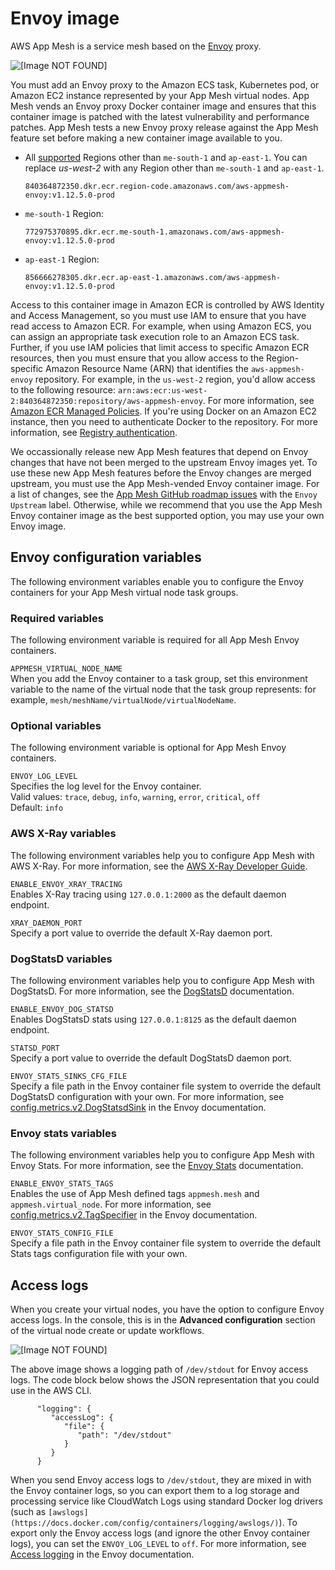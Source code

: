 # Envoy image<a name="envoy"></a>

AWS App Mesh is a service mesh based on the [Envoy](https://www.envoyproxy.io/) proxy\.

![\[Image NOT FOUND\]](http://docs.aws.amazon.com/app-mesh/latest/userguide/images/proxy.png)

You must add an Envoy proxy to the Amazon ECS task, Kubernetes pod, or Amazon EC2 instance represented by your App Mesh virtual nodes\. App Mesh vends an Envoy proxy Docker container image and ensures that this container image is patched with the latest vulnerability and performance patches\. App Mesh tests a new Envoy proxy release against the App Mesh feature set before making a new container image available to you\.
+ All [supported](https://docs.aws.amazon.com/general/latest/gr/appmesh.html) Regions other than `me-south-1` and `ap-east-1`\. You can replace *us\-west\-2* with any Region other than `me-south-1` and `ap-east-1`\. 

  ```
  840364872350.dkr.ecr.region-code.amazonaws.com/aws-appmesh-envoy:v1.12.5.0-prod
  ```
+ `me-south-1` Region:

  ```
  772975370895.dkr.ecr.me-south-1.amazonaws.com/aws-appmesh-envoy:v1.12.5.0-prod
  ```
+ `ap-east-1` Region:

  ```
  856666278305.dkr.ecr.ap-east-1.amazonaws.com/aws-appmesh-envoy:v1.12.5.0-prod
  ```

Access to this container image in Amazon ECR is controlled by AWS Identity and Access Management, so you must use IAM to ensure that you have read access to Amazon ECR\. For example, when using Amazon ECS, you can assign an appropriate task execution role to an Amazon ECS task\. Further, if you use IAM policies that limit access to specific Amazon ECR resources, then you must ensure that you allow access to the Region\-specific Amazon Resource Name \(ARN\) that identifies the `aws-appmesh-envoy` repository\. For example, in the `us-west-2` region, you'd allow access to the following resource: `arn:aws:ecr:us-west-2:840364872350:repository/aws-appmesh-envoy`\. For more information, see [Amazon ECR Managed Policies](https://docs.aws.amazon.com/AmazonECR/latest/userguide/ecr_managed_policies.html)\. If you're using Docker on an Amazon EC2 instance, then you need to authenticate Docker to the repository\. For more information, see [Registry authentication](https://docs.aws.amazon.com/AmazonECR/latest/userguide/Registries.html#registry_auth)\.

We occassionally release new App Mesh features that depend on Envoy changes that have not been merged to the upstream Envoy images yet\. To use these new App Mesh features before the Envoy changes are merged upstream, you must use the App Mesh\-vended Envoy container image\. For a list of changes, see the [App Mesh GitHub roadmap issues](https://github.com/aws/aws-app-mesh-roadmap/labels/Envoy%20Upstream) with the `Envoy Upstream` label\. Otherwise, while we recommend that you use the App Mesh Envoy container image as the best supported option, you may use your own Envoy image\.

## Envoy configuration variables<a name="envoy-config"></a>

The following environment variables enable you to configure the Envoy containers for your App Mesh virtual node task groups\.

### Required variables<a name="envoy-required-config"></a>

The following environment variable is required for all App Mesh Envoy containers\.

`APPMESH_VIRTUAL_NODE_NAME`  
When you add the Envoy container to a task group, set this environment variable to the name of the virtual node that the task group represents: for example, `mesh/meshName/virtualNode/virtualNodeName`\.

### Optional variables<a name="envoy-optional-config"></a>

The following environment variable is optional for App Mesh Envoy containers\.

`ENVOY_LOG_LEVEL`  
Specifies the log level for the Envoy container\.  
Valid values: `trace`, `debug`, `info`, `warning`, `error`, `critical`, `off`  
Default: `info`

### AWS X\-Ray variables<a name="envoy-xray-config"></a>

The following environment variables help you to configure App Mesh with AWS X\-Ray\. For more information, see the [AWS X\-Ray Developer Guide](https://docs.aws.amazon.com/xray/latest/devguide/)\.

`ENABLE_ENVOY_XRAY_TRACING`  
Enables X\-Ray tracing using `127.0.0.1:2000` as the default daemon endpoint\.

`XRAY_DAEMON_PORT`  
Specify a port value to override the default X\-Ray daemon port\.

### DogStatsD variables<a name="envoy-dogstatsd-config"></a>

The following environment variables help you to configure App Mesh with DogStatsD\. For more information, see the [DogStatsD](https://docs.datadoghq.com/developers/dogstatsd/) documentation\.

`ENABLE_ENVOY_DOG_STATSD`  
Enables DogStatsD stats using `127.0.0.1:8125` as the default daemon endpoint\.

`STATSD_PORT`  
Specify a port value to override the default DogStatsD daemon port\.

`ENVOY_STATS_SINKS_CFG_FILE`  
Specify a file path in the Envoy container file system to override the default DogStatsD configuration with your own\. For more information, see [config\.metrics\.v2\.DogStatsdSink](https://www.envoyproxy.io/docs/envoy/latest/api-v2/config/metrics/v2/stats.proto#envoy-api-msg-config-metrics-v2-dogstatsdsink) in the Envoy documentation\.

### Envoy stats variables<a name="envoy-stats-config"></a>

The following environment variables help you to configure App Mesh with Envoy Stats\. For more information, see the [Envoy Stats](https://www.envoyproxy.io/docs/envoy/v1.6.0/api-v2/config/metrics/v2/stats.proto) documentation\.

`ENABLE_ENVOY_STATS_TAGS`  
Enables the use of App Mesh defined tags `appmesh.mesh` and `appmesh.virtual_node`\. For more information, see [config\.metrics\.v2\.TagSpecifier](https://www.envoyproxy.io/docs/envoy/v1.6.0/api-v2/config/metrics/v2/stats.proto#envoy-api-msg-config-metrics-v2-tagspecifier) in the Envoy documentation\.

`ENVOY_STATS_CONFIG_FILE`  
Specify a file path in the Envoy container file system to override the default Stats tags configuration file with your own\.

## Access logs<a name="envoy-logs"></a>

When you create your virtual nodes, you have the option to configure Envoy access logs\. In the console, this is in the **Advanced configuration** section of the virtual node create or update workflows\.

![\[Image NOT FOUND\]](http://docs.aws.amazon.com/app-mesh/latest/userguide/images/logging.png)

The above image shows a logging path of `/dev/stdout` for Envoy access logs\. The code block below shows the JSON representation that you could use in the AWS CLI\.

```
      "logging": { 
         "accessLog": { 
            "file": { 
               "path": "/dev/stdout"
            }
         }
      }
```

When you send Envoy access logs to `/dev/stdout`, they are mixed in with the Envoy container logs, so you can export them to a log storage and processing service like CloudWatch Logs using standard Docker log drivers \(such as `[awslogs](https://docs.docker.com/config/containers/logging/awslogs/)`\)\. To export only the Envoy access logs \(and ignore the other Envoy container logs\), you can set the `ENVOY_LOG_LEVEL` to `off`\. For more information, see [Access logging](https://www.envoyproxy.io/docs/envoy/latest/configuration/observability/access_log/access_log.html) in the Envoy documentation\.